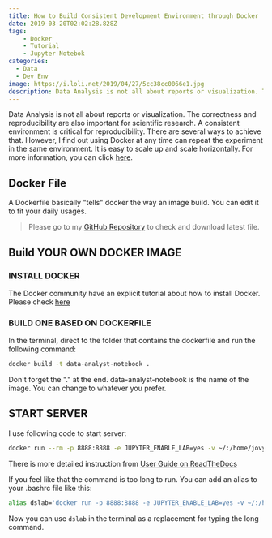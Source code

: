 ```yaml
---
title: How to Build Consistent Development Environment through Docker
date: 2019-03-20T02:02:28.828Z
tags: 
    - Docker
    - Tutorial
    - Jupyter Notebok
categories:
  - Data
  - Dev Env
image: https://i.loli.net/2019/04/27/5cc38cc0066e1.jpg
description: Data Analysis is not all about reports or visualization. The correctness and reproducibility are also important for scientific research. A consistent environment is critical for reproducibility. There are several ways to achieve that. However, I find out using Docker at any time can repeat the experiment in the same environment. It is easy to scale up and scale horizontally. 
---
```



Data Analysis is not all about reports or visualization. The correctness and reproducibility are also important for scientific research. A consistent environment is critical for reproducibility. There are several ways to achieve that. However, I find out using Docker at any time can repeat the experiment in the same environment. It is easy to scale up and scale horizontally. For more information, you can click [here](https://www.docker.com/why-docker).


<!-- more -->


## Docker File
A Dockerfile basically "tells" docker the way an image build. You can edit it to fit your daily usages.

> Please go to my [GitHub Repository](https://github.com/iamjohnnyli/data-analyst-notebook-docker) to check and download latest file.


## Build YOUR OWN DOCKER IMAGE


### INSTALL DOCKER
The Docker community have an explicit tutorial about how to install Docker. Please check [here](https://www.docker.com/community-edition#/download)


### BUILD ONE BASED ON DOCKERFILE

In the terminal, direct to the folder that contains the dockerfile and run the following command:
```sh
docker build -t data-analyst-notebook .
```
Don't forget the "." at the end. data-analyst-notebook is the name of the image. You can change to whatever you prefer.

## START SERVER
I use following code to start server:
```sh
docker run --rm -p 8888:8888 -e JUPYTER_ENABLE_LAB=yes -v ~/:/home/jovyan/work data-analyst-notebook
```
There is more detailed instruction from [User Guide on ReadTheDocs](https://jupyter-docker-stacks.readthedocs.io/en/latest/)

If you feel like that the command is too long to run. You can add an alias to your .bashrc file like this:
```sh
alias dslab='docker run -p 8888:8888 -e JUPYTER_ENABLE_LAB=yes -v ~/:/home/jovyan/work data-analyst-notebook'
```
Now you can use ```dslab``` in the terminal as a replacement for typing the long command.
